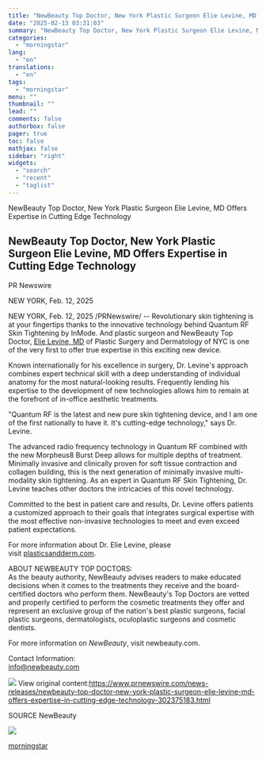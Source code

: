 ```yaml
---
title: "NewBeauty Top Doctor, New York Plastic Surgeon Elie Levine, MD Offers Expertise in Cutting Edge Technology"
date: "2025-02-13 03:31:03"
summary: "NewBeauty Top Doctor, New York Plastic Surgeon Elie Levine, MD Offers Expertise in Cutting Edge Technology NewBeauty Top Doctor, New York Plastic Surgeon Elie Levine, MD Offers Expertise in Cutting Edge Technology PR Newswire NEW YORK, Feb. 12, 2025 NEW YORK, Feb. 12, 2025 /PRNewswire/ -- Revolutionary skin tightening is..."
categories:
  - "morningstar"
lang:
  - "en"
translations:
  - "en"
tags:
  - "morningstar"
menu: ""
thumbnail: ""
lead: ""
comments: false
authorbox: false
pager: true
toc: false
mathjax: false
sidebar: "right"
widgets:
  - "search"
  - "recent"
  - "taglist"
---
```


NewBeauty Top Doctor, New York Plastic Surgeon Elie Levine, MD Offers Expertise in Cutting Edge Technology

NewBeauty Top Doctor, New York Plastic Surgeon Elie Levine, MD Offers Expertise in Cutting Edge Technology
----------------------------------------------------------------------------------------------------------

PR Newswire

NEW YORK, Feb. 12, 2025


NEW YORK, Feb. 12, 2025 /PRNewswire/ -- Revolutionary skin tightening is at your fingertips thanks to the innovative technology behind Quantum RF Skin Tightening by InMode. And plastic surgeon and NewBeauty Top Doctor, [Elie Levine, MD](https://c212.net/c/link/?t=0&l=en&o=4340719-1&h=2993987083&u=https%3A%2F%2Fwww.newbeauty.com%2Fdoctor%2Felevine%2F&a=Elie+Levine%2C+MD) of Plastic Surgery and Dermatology of NYC is one of the very first to offer true expertise in this exciting new device.

Known internationally for his excellence in surgery, Dr. Levine's approach combines expert technical skill with a deep understanding of individual anatomy for the most natural-looking results. Frequently lending his expertise to the development of new technologies allows him to remain at the forefront of in-office aesthetic treatments.

"Quantum RF is the latest and new pure skin tightening device, and I am one of the first nationally to have it. It's cutting-edge technology," says Dr. Levine.

The advanced radio frequency technology in Quantum RF combined with the new Morpheus8 Burst Deep allows for multiple depths of treatment. Minimally invasive and clinically proven for soft tissue contraction and collagen building, this is the next generation of minimally invasive multi-modality skin tightening. As an expert in Quantum RF Skin Tightening, Dr. Levine teaches other doctors the intricacies of this novel technology.

Committed to the best in patient care and results, Dr. Levine offers patients a customized approach to their goals that integrates surgical expertise with the most effective non-invasive technologies to meet and even exceed patient expectations.

For more information about Dr. Elie Levine, please visit [plasticsandderm.com](https://c212.net/c/link/?t=0&l=en&o=4340719-1&h=3367525960&u=http%3A%2F%2Fplasticsandderm.com%2F&a=plasticsandderm.com).

ABOUT NEWBEAUTY TOP DOCTORS:  
As the beauty authority, NewBeauty advises readers to make educated decisions when it comes to the treatments they receive and the board-certified doctors who perform them. NewBeauty's Top Doctors are vetted and properly certified to perform the cosmetic treatments they offer and represent an exclusive group of the nation's best plastic surgeons, facial plastic surgeons, dermatologists, oculoplastic surgeons and cosmetic dentists.

For more information on *NewBeauty*, visit newbeauty.com.

Contact Information:  
[info@newbeauty.com](mailto:info@newbeauty.com)

 ![](https://c212.net/c/img/favicon.png?sn=FL96404&sd=2025-02-12) View original content:<https://www.prnewswire.com/news-releases/newbeauty-top-doctor-new-york-plastic-surgeon-elie-levine-md-offers-expertise-in-cutting-edge-technology-302375183.html>

SOURCE NewBeauty


 ![](https://rt.prnewswire.com/rt.gif?NewsItemId=FL96404&Transmission_Id=202502121423PR_NEWS_USPR_____FL96404&DateId=20250212)

[morningstar](https://www.morningstar.com/news/pr-newswire/20250212fl96404/newbeauty-top-doctor-new-york-plastic-surgeon-elie-levine-md-offers-expertise-in-cutting-edge-technology)
